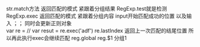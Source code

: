 str.match方法 返回匹配的模式 紧跟着分组结果
RegExp.test就是检测
RegExp.exec 返回匹配的模式 紧跟着分组内容 input开始匹配成功的位置 以及输入 ；； 同时会更新正则对象  
var re = //
var resut = re.exec('adf')
re.lastIndex 返回上一次匹配的结尾位置 所以再此执行exec会继续匹配
reg.global
reg.$1 分组1

